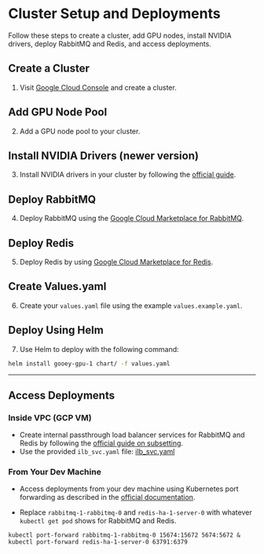 # Cluster Setup and Deployments

Follow these steps to create a cluster, add GPU nodes, install NVIDIA drivers, deploy RabbitMQ and Redis, and access deployments.

## Create a Cluster

1. Visit [Google Cloud Console](https://console.cloud.google.com/kubernetes/add) and create a cluster.

## Add GPU Node Pool

2. Add a GPU node pool to your cluster.

## Install NVIDIA Drivers (newer version)

3. Install NVIDIA drivers in your cluster by following the [official guide](https://cloud.google.com/kubernetes-engine/docs/how-to/gpus#installing_drivers).

## Deploy RabbitMQ

4. Deploy RabbitMQ using the [Google Cloud Marketplace for RabbitMQ](https://console.cloud.google.com/marketplace/kubernetes/config/google/rabbitmq).

## Deploy Redis

5. Deploy Redis by using [Google Cloud Marketplace for Redis](https://console.cloud.google.com/marketplace/kubernetes/config/google/redis-ha).

## Create Values.yaml

6. Create your `values.yaml` file using the example `values.example.yaml`.

## Deploy Using Helm

7. Use Helm to deploy with the following command:

```bash
helm install gooey-gpu-1 chart/ -f values.yaml
```

---

## Access Deployments

### Inside VPC (GCP VM)

- Create internal passthrough load balancer services for RabbitMQ and Redis by following the [official guide on subsetting](https://cloud.google.com/kubernetes-engine/docs/how-to/internal-load-balancing#subsetting).
- Use the provided `ilb_svc.yaml` file: [ilb_svc.yaml](/k8s/ilb_svc.yaml)

### From Your Dev Machine

- Access deployments from your dev machine using Kubernetes port forwarding as described in the [official documentation](https://kubernetes.io/docs/tasks/access-application-cluster/port-forward-access-application-cluster).

- Replace `rabbitmq-1-rabbitmq-0` and `redis-ha-1-server-0` with whatever `kubectl get pod` shows for RabbitMQ and Redis.

```
kubectl port-forward rabbitmq-1-rabbitmq-0 15674:15672 5674:5672 & kubectl port-forward redis-ha-1-server-0 63791:6379
```
